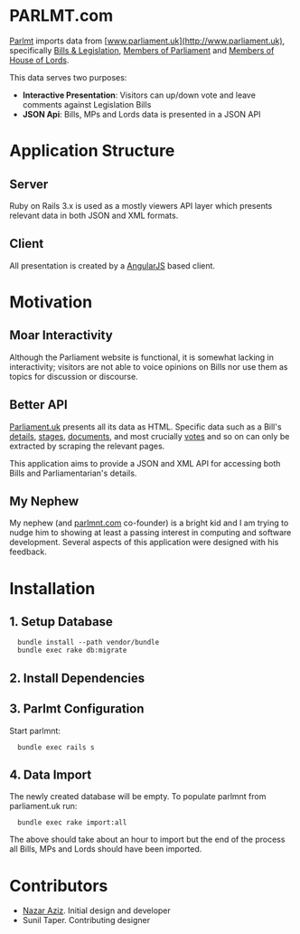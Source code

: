 # PARLMT.com

[Parlmt](http://parlmnt.com) imports data from [www.parliament.uk](http://www.parliament.uk), specifically [Bills & Legislation](http://www.parliament.uk/business/bills-and-legislation/), [Members of Parliament](http://www.parliament.uk/mps-lords-and-offices/mps/) and [Members of House of Lords](http://www.parliament.uk/mps-lords-and-offices/lords/).

This data serves two purposes:

+ **Interactive Presentation**: Visitors can up/down vote and leave comments against Legislation Bills
+ **JSON Api**: Bills, MPs and Lords data is presented in a JSON API

# Application Structure

## Server

Ruby on Rails 3.x is used as a mostly viewers API layer which presents relevant data in both JSON and XML formats.

## Client

All presentation is created by a [AngularJS](http://angularjs.org) based client.

# Motivation

## Moar Interactivity

Although the Parliament website is functional, it is somewhat lacking in interactivity; visitors are not able to voice opinions on Bills nor use them as topics for discussion or discourse.

## Better API

[Parliament.uk](http://Parliament.uk) presents  all its data as HTML. Specific data such as a Bill's [details](http://services.parliament.uk/bills/2012-13/antarctic.html), [stages](http://services.parliament.uk/bills/2012-13/antarctic/stages.html), [documents](http://services.parliament.uk/bills/2012-13/antarctic/documents.html), and most crucially [votes](http://www.publications.parliament.uk/pa/cm201213/cmhansrd/cm130129/debtext/130129-0002.htm#13012946000001) and so on can only be extracted by scraping the relevant pages.

This application aims to provide a JSON and XML API for accessing both Bills and Parliamentarian's details.

## My Nephew

My nephew (and [parlmnt.com](http://parlmnt.com) co-founder) is a bright kid and I am trying to nudge him to showing at least a passing interest in computing and software development. Several aspects of this application were designed with his feedback.


# Installation

## 1. Setup Database

```shell
  bundle install --path vendor/bundle
  bundle exec rake db:migrate
```

## 2. Install Dependencies


## 3. Parlmt Configuration

Start parlmnt:

```shell
  bundle exec rails s
```

## 4. Data Import

The newly created database will be empty. To populate parlmnt from parliament.uk run:

```shell
  bundle exec rake import:all
```

The above should take about an hour to import but the end of the process all Bills, MPs and Lords should have been imported.

# Contributors

* [Nazar Aziz](http://panthersoftware.com). Initial design and developer
* Sunil Taper. Contributing designer
